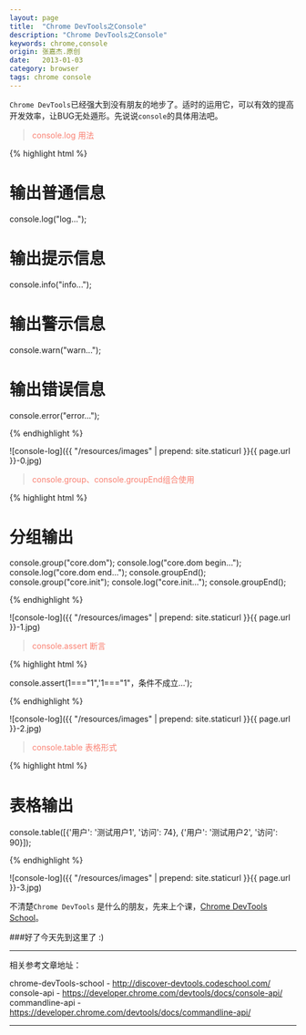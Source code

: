```yaml
---
layout: page
title:  "Chrome DevTools之Console"
description: "Chrome DevTools之Console"
keywords: chrome,console
origin: 张嘉杰.原创
date:   2013-01-03
category: browser
tags: chrome console
---
```

`Chrome DevTools`已经强大到没有朋友的地步了。适时的运用它，可以有效的提高开发效率，让BUG无处遁形。先说说`console`的具体用法吧。  
<!--more-->

> <font color="#fa8072">console.log 用法</font>

{% highlight html %}

# 输出普通信息
console.log("log...");
# 输出提示信息
console.info("info...");
# 输出警示信息
console.warn("warn...");
# 输出错误信息
console.error("error...");

{% endhighlight %}

![console-log]({{ "/resources/images" | prepend: site.staticurl }}{{ page.url }}-0.jpg)  

> <font color="#fa8072">console.group、console.groupEnd组合使用</font>

{% highlight html %}

# 分组输出
console.group("core.dom");
console.log("core.dom begin...");
console.log("core.dom end...");
console.groupEnd();
console.group("core.init");
console.log("core.init...");
console.groupEnd();

{% endhighlight %}

![console-log]({{ "/resources/images" | prepend: site.staticurl }}{{ page.url }}-1.jpg) 

> <font color="#fa8072">console.assert 断言</font>

{% highlight html %}

console.assert(1==="1",'1==="1"，条件不成立...');

{% endhighlight %}

![console-log]({{ "/resources/images" | prepend: site.staticurl }}{{ page.url }}-2.jpg) 

> <font color="#fa8072">console.table 表格形式</font>

{% highlight html %}

# 表格输出
console.table([{'用户': '测试用户1', '访问': 74}, {'用户': '测试用户2', '访问': 90}]);

{% endhighlight %}

![console-log]({{ "/resources/images" | prepend: site.staticurl }}{{ page.url }}-3.jpg) 

不清楚`Chrome DevTools` 是什么的朋友，先来上个课，[Chrome DevTools School]。  

###好了今天先到这里了 :)

-----------------------

相关参考文章地址：

chrome-devTools-school - <http://discover-devtools.codeschool.com/>
console-api - <https://developer.chrome.com/devtools/docs/console-api/>  
commandline-api - <https://developer.chrome.com/devtools/docs/commandline-api/>  

-----------------------

[Chrome DevTools School]: http://discover-devtools.codeschool.com/